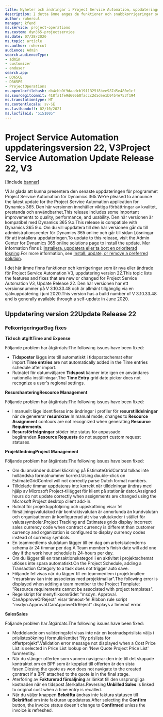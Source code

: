 ```yaml
---
title: Nyheter och ändringar i Project Service Automation, uppdateringsversion 22, version 3
description: I detta ämne anges de funktioner och snabbkorrigeringar som finns tillgängliga i Project Service Automation, uppdateringsversion 22, V3.
author: ruhercul
manager: kfend
ms.service: project-operations
ms.custom: dyn365-projectservice
ms.date: 07/28/2020
ms.topic: article
ms.author: ruhercul
audience: Admin
search.audienceType:
- admin
- customizer
- enduser
search.app:
- D365CE
- D365PS
- ProjectOperations
ms.openlocfilehash: db4cbb9f9daadcb1911325f8bee987d5e480e1cf
ms.sourcegitcommit: 418fa1fe9d605b8faccc2d5dee1b04b4e753f194
ms.translationtype: HT
ms.contentlocale: sv-SE
ms.lasthandoff: 02/10/2021
ms.locfileid: "5151005"
---
```

# <a name="project-service-automation-update-release-22-v3"></a><span data-ttu-id="255b9-103">Project Service Automation uppdateringsversion 22, V3</span><span class="sxs-lookup"><span data-stu-id="255b9-103">Project Service Automation Update Release 22, V3</span></span>

[!include [banner](../includes/psa-now-project-operations.md)]

<span data-ttu-id="255b9-104">Vi är glada att kunna presentera den senaste uppdateringen för programmet Project Service Automation för Dynamics 365.</span><span class="sxs-lookup"><span data-stu-id="255b9-104">We’re pleased to announce the latest update for the Project Service Automation application for Dynamics 365.</span></span> <span data-ttu-id="255b9-105">Den här versionen innehåller viktiga förbättringar av kvalitet, prestanda och användbarhet.</span><span class="sxs-lookup"><span data-stu-id="255b9-105">This release includes some important improvements to quality, performance, and usability.</span></span> <span data-ttu-id="255b9-106">Den här versionen är kompatibel med Dynamics 365 9.x.</span><span class="sxs-lookup"><span data-stu-id="255b9-106">This release is compatible with Dynamics 365 9.x.</span></span> <span data-ttu-id="255b9-107">Om du vill uppdatera till den här versionen går du till administrationscenter för Dynamics 365 online och går till sidan Lösningar för att installera uppdateringen.</span><span class="sxs-lookup"><span data-stu-id="255b9-107">To update to this release, visit the Admin Center for Dynamics 365 online solutions page to install the update.</span></span> <span data-ttu-id="255b9-108">Mer information finns i: [Installera, uppdatera eller ta bort en prioriterad lösning](https://docs.microsoft.com/power-platform/admin/install-remove-preferred-solution).</span><span class="sxs-lookup"><span data-stu-id="255b9-108">For more information, see [Install, update, or remove a preferred solution](https://docs.microsoft.com/power-platform/admin/install-remove-preferred-solution).</span></span>

<span data-ttu-id="255b9-109">I det här ämne finns funktioner och korrigeringar som är nya eller ändrade för Project Service Automation V3, uppdatering version 22.</span><span class="sxs-lookup"><span data-stu-id="255b9-109">This topic lists the features and fixes that are new or changed for Project Service Automation V3, Update Release 22.</span></span> <span data-ttu-id="255b9-110">Den här versionen har ett versionsnummer på V 3.10.33.48 och är allmänt tillgänglig via en självuppdatering i juni 2020.</span><span class="sxs-lookup"><span data-stu-id="255b9-110">This version has a build number of V 3.10.33.48 and is generally available through a self-update in June 2020.</span></span>

## <a name="update-release-22"></a><span data-ttu-id="255b9-111">Uppdatering version 22</span><span class="sxs-lookup"><span data-stu-id="255b9-111">Update Release 22</span></span>

### <a name="bug-fixes"></a><span data-ttu-id="255b9-112">Felkorrigeringar</span><span class="sxs-lookup"><span data-stu-id="255b9-112">Bug fixes</span></span>



<span data-ttu-id="255b9-113">**Tid och utgift**</span><span class="sxs-lookup"><span data-stu-id="255b9-113">**Time and Expense**</span></span>

<span data-ttu-id="255b9-114">Följande problem har åtgärdats:</span><span class="sxs-lookup"><span data-stu-id="255b9-114">The following issues have been fixed:</span></span>

- <span data-ttu-id="255b9-115">**Tidsposter** läggs inte till automatiskt i tidspostschemat efter import.</span><span class="sxs-lookup"><span data-stu-id="255b9-115">**Time entries** are not automatically added in the Time entries schedule after import.</span></span>
- <span data-ttu-id="255b9-116">Rutnätet för datumväljaren **Tidspost** känner inte igen en användares nationella inställningar.</span><span class="sxs-lookup"><span data-stu-id="255b9-116">The **Time Entry** grid date picker does not recognize a user's regional settings.</span></span>

<span data-ttu-id="255b9-117">**Resurshantering**</span><span class="sxs-lookup"><span data-stu-id="255b9-117">**Resource Management**</span></span>

<span data-ttu-id="255b9-118">Följande problem har åtgärdats:</span><span class="sxs-lookup"><span data-stu-id="255b9-118">The following issues have been fixed:</span></span>

- <span data-ttu-id="255b9-119">I manuellt läge identifieras inte ändringar i profiler för **resurstilldelningar** när de genererar **resurskrav**.</span><span class="sxs-lookup"><span data-stu-id="255b9-119">In manual mode, changes to **Resource Assignment** contours are not recognized when generating **Resource Requirements**.</span></span>
- <span data-ttu-id="255b9-120">**Resursförfrågningar** stöder inte status för anpassade begäranden.</span><span class="sxs-lookup"><span data-stu-id="255b9-120">**Resource Requests** do not support custom request statuses.</span></span>

<span data-ttu-id="255b9-121">**Projektledning**</span><span class="sxs-lookup"><span data-stu-id="255b9-121">**Project Management**</span></span>

<span data-ttu-id="255b9-122">Följande problem har åtgärdats:</span><span class="sxs-lookup"><span data-stu-id="255b9-122">The following issues have been fixed:</span></span>

- <span data-ttu-id="255b9-123">Om du använder dubbel klickning på EstimateGridControl tolkas inte holländska formatnummer korrekt.</span><span class="sxs-lookup"><span data-stu-id="255b9-123">Using double-click on EstimateGridControl will not correctly parse Dutch format numbers.</span></span>
- <span data-ttu-id="255b9-124">Tilldelade timmar uppdateras inte korrekt när tilldelningar ändras med hjälp av Microsoft Project-tillägget för klient på stationär dator.</span><span class="sxs-lookup"><span data-stu-id="255b9-124">Assigned hours do not update correctly when assignments are changed using the Microsoft Project desktop client add-in.</span></span>
- <span data-ttu-id="255b9-125">Rutnät för projektuppföljning och uppskattning visar fel försäljningsvalutakod när kontraktsvalutan är annorlunda än kundvalutan och organisationen är konfigurerad att visa valutakoder i stället för valutasymboler.</span><span class="sxs-lookup"><span data-stu-id="255b9-125">Project Tracking and Estimates grids display incorrect sales currency code when contract currency is different than customer currency and organization is configured to display currency codes instead of currency symbols.</span></span>
- <span data-ttu-id="255b9-126">En teammedlems slutdatum lägger till en dag om arbetskalenderns schema är 24 timmar per dag.</span><span class="sxs-lookup"><span data-stu-id="255b9-126">A Team member's finish date will add one day if the work hour schedule is 24-hours per day.</span></span>
- <span data-ttu-id="255b9-127">Om du lägger till en transaktionskategori i en aktivitet i projektschemat utlöses inte spara automatiskt.</span><span class="sxs-lookup"><span data-stu-id="255b9-127">On the Project Schedule, adding a Transaction Category to a task does not trigger auto save.</span></span>
- <span data-ttu-id="255b9-128">Följande fel visas när du lägger till en teammedlem i projektmallen: "resurskrav kan inte associeras med projektmallar".</span><span class="sxs-lookup"><span data-stu-id="255b9-128">The following error is displayed when adding a team member to the Project Template: "Resource requirements cannot be associated with project templates".</span></span> 
- <span data-ttu-id="255b9-129">Regelskript för menyfliksområdet "msdyn. Approval. CanApproveOrReject" visar timeout-fel.</span><span class="sxs-lookup"><span data-stu-id="255b9-129">Ribbon rule script "msdyn.Approval.CanApproveOrReject" displays a timeout error.</span></span>

<span data-ttu-id="255b9-130">**Sales**</span><span class="sxs-lookup"><span data-stu-id="255b9-130">**Sales**</span></span>

<span data-ttu-id="255b9-131">Följande problem har åtgärdats:</span><span class="sxs-lookup"><span data-stu-id="255b9-131">The following issues have been fixed:</span></span>

- <span data-ttu-id="255b9-132">Meddelande om valideringsfel visas inte när en kostnadsprislista väljs i prislistesökning i formulär/entitet "Ny prislista för offertprojekt".</span><span class="sxs-lookup"><span data-stu-id="255b9-132">Validation error message not displayed when a Cost Price List is selected in Price List lookup on 'New Quote Project Price List' form/entity.</span></span>
- <span data-ttu-id="255b9-133">När du stänger offerten som vunnen navigerar den inte till det skapade kontraktet om en BPF som är kopplad till offerten är den sista fasen.</span><span class="sxs-lookup"><span data-stu-id="255b9-133">Closing the quote as won does not navigate to the created contract if a BPF attached to the quote is in the final stage.</span></span>
- <span data-ttu-id="255b9-134">Återföring av **Fakturerad försäljning** är länkat till den ursprungliga kostnaden när en tidspost återkallas.</span><span class="sxs-lookup"><span data-stu-id="255b9-134">Reversing **Unbilled Sales** is linked to original cost when a time entry is recalled.</span></span>
- <span data-ttu-id="255b9-135">När du väljer knappen **Bekräfta** ändras inte faktura statusen till **Bekräftad** om inte fakturan uppdateras.</span><span class="sxs-lookup"><span data-stu-id="255b9-135">After selecting the **Confirm** button, the invoice status doesn't change to **Confirmed** unless the invoice is refreshed.</span></span>
